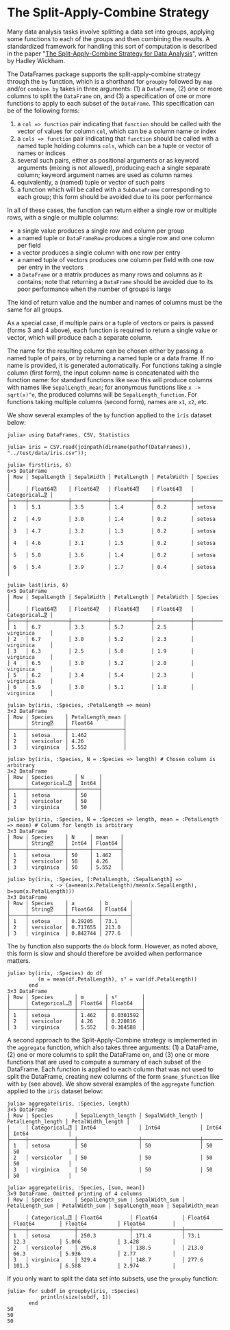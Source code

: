 # The Split-Apply-Combine Strategy

Many data analysis tasks involve splitting a data set into groups, applying some functions to each of the groups and then combining the results. A standardized framework for handling this sort of computation is described in the paper "[The Split-Apply-Combine Strategy for Data Analysis](http://www.jstatsoft.org/v40/i01)", written by Hadley Wickham.

The DataFrames package supports the split-apply-combine strategy through the `by` function, which is a shorthand for `groupby` followed by `map` and/or `combine`. `by` takes in three arguments: (1) a `DataFrame`, (2) one or more columns to split the `DataFrame` on, and (3) a specification of one or more functions to apply to each subset of the `DataFrame`. This specification can be of the following forms:
1. a `col => function` pair indicating that `function` should be called with the vector of values for column `col`, which can be a column name or index
2. a `cols => function` pair indicating that `function` should be called with a named tuple holding columns `cols`, which can be a tuple or vector of names or indices
3. several such pairs, either as positional arguments or as keyword arguments (mixing is not allowed), producing each a single separate column; keyword argument names are used as column names
4. equivalently, a (named) tuple or vector of such pairs
5. a function which will be called with a `SubDataFrame` corresponding to each group; this form should be avoided due to its poor performance

In all of these cases, the function can return either a single row or multiple rows, with a single or multiple columns:
- a single value produces a single row and column per group
- a named tuple or `DataFrameRow` produces a single row and one column per field
- a vector produces a single column with one row per entry
- a named tuple of vectors produces one column per field with one row per entry in the vectors
- a `DataFrame` or a matrix produces as many rows and columns as it contains; note that returning a `DataFrame` should be avoided due to its poor performance when the number of groups is large

The kind of return value and the number and names of columns must be the same for all groups.

As a special case, if multiple pairs or a tuple of vectors or pairs is passed (forms 3 and 4 above), each function is required to return a single value or vector, which will produce each a separate column.

The name for the resulting column can be chosen either by passing a named tuple of pairs, or by returning a named tuple or a data frame. If no name is provided, it is generated automatically. For functions taking a single column (first form), the input column name is concatenated with the function name: for standard functions like `mean` this will produce columns with names like `SepalLength_mean`; for anonymous functions like `x -> sqrt(x)^e`, the produced columns will be `SepalLength_function`. For functions taking multiple columns (second form), names are `x1`, `x2`, etc.

We show several examples of the `by` function applied to the `iris` dataset below:

```jldoctest sac
julia> using DataFrames, CSV, Statistics

julia> iris = CSV.read(joinpath(dirname(pathof(DataFrames)), "../test/data/iris.csv"));

julia> first(iris, 6)
6×5 DataFrame
│ Row │ SepalLength │ SepalWidth │ PetalLength │ PetalWidth │ Species       │
│     │ Float64⍰    │ Float64⍰   │ Float64⍰    │ Float64⍰   │ Categorical…⍰ │
├─────┼─────────────┼────────────┼─────────────┼────────────┼───────────────┤
│ 1   │ 5.1         │ 3.5        │ 1.4         │ 0.2        │ setosa        │
│ 2   │ 4.9         │ 3.0        │ 1.4         │ 0.2        │ setosa        │
│ 3   │ 4.7         │ 3.2        │ 1.3         │ 0.2        │ setosa        │
│ 4   │ 4.6         │ 3.1        │ 1.5         │ 0.2        │ setosa        │
│ 5   │ 5.0         │ 3.6        │ 1.4         │ 0.2        │ setosa        │
│ 6   │ 5.4         │ 3.9        │ 1.7         │ 0.4        │ setosa        │

julia> last(iris, 6)
6×5 DataFrame
│ Row │ SepalLength │ SepalWidth │ PetalLength │ PetalWidth │ Species       │
│     │ Float64⍰    │ Float64⍰   │ Float64⍰    │ Float64⍰   │ Categorical…⍰ │
├─────┼─────────────┼────────────┼─────────────┼────────────┼───────────────┤
│ 1   │ 6.7         │ 3.3        │ 5.7         │ 2.5        │ virginica     │
│ 2   │ 6.7         │ 3.0        │ 5.2         │ 2.3        │ virginica     │
│ 3   │ 6.3         │ 2.5        │ 5.0         │ 1.9        │ virginica     │
│ 4   │ 6.5         │ 3.0        │ 5.2         │ 2.0        │ virginica     │
│ 5   │ 6.2         │ 3.4        │ 5.4         │ 2.3        │ virginica     │
│ 6   │ 5.9         │ 3.0        │ 5.1         │ 1.8        │ virginica     │

julia> by(iris, :Species, :PetalLength => mean)
3×2 DataFrame
│ Row │ Species    │ PetalLength_mean │
│     │ String⍰    │ Float64          │
├─────┼────────────┼──────────────────┤
│ 1   │ setosa     │ 1.462            │
│ 2   │ versicolor │ 4.26             │
│ 3   │ virginica  │ 5.552            │

julia> by(iris, :Species, N = :Species => length) # Chosen column is arbitrary
3×2 DataFrame
│ Row │ Species       │ N     │
│     │ Categorical…⍰ │ Int64 │
├─────┼───────────────┼───────┤
│ 1   │ setosa        │ 50    │
│ 2   │ versicolor    │ 50    │
│ 3   │ virginica     │ 50    │

julia> by(iris, :Species, N = :Species => length, mean = :PetalLength => mean) # Column for length is arbitrary
3×3 DataFrame
│ Row │ Species    │ N     │ mean    │
│     │ String⍰    │ Int64 │ Float64 │
├─────┼────────────┼───────┼─────────┤
│ 1   │ setosa     │ 50    │ 1.462   │
│ 2   │ versicolor │ 50    │ 4.26    │
│ 3   │ virginica  │ 50    │ 5.552   │

julia> by(iris, :Species, [:PetalLength, :SepalLength] =>
              x -> (a=mean(x.PetalLength)/mean(x.SepalLength), b=sum(x.PetalLength)))
3×3 DataFrame
│ Row │ Species    │ a        │ b       │
│     │ String⍰    │ Float64  │ Float64 │
├─────┼────────────┼──────────┼─────────┤
│ 1   │ setosa     │ 0.29205  │ 73.1    │
│ 2   │ versicolor │ 0.717655 │ 213.0   │
│ 3   │ virginica  │ 0.842744 │ 277.6   │
```

The `by` function also supports the `do` block form. However, as noted above, this form is slow and should therefore be avoided when performance matters.

```jldoctest sac
julia> by(iris, :Species) do df
          (m = mean(df.PetalLength), s² = var(df.PetalLength))
       end
3×3 DataFrame
│ Row │ Species       │ m       │ s²        │
│     │ Categorical…⍰ │ Float64 │ Float64   │
├─────┼───────────────┼─────────┼───────────┤
│ 1   │ setosa        │ 1.462   │ 0.0301592 │
│ 2   │ versicolor    │ 4.26    │ 0.220816  │
│ 3   │ virginica     │ 5.552   │ 0.304588  │
```

A second approach to the Split-Apply-Combine strategy is implemented in the `aggregate` function, which also takes three arguments: (1) a DataFrame, (2) one or more columns to split the DataFrame on, and (3) one or more functions that are used to compute a summary of each subset of the DataFrame. Each function is applied to each column that was not used to split the DataFrame, creating new columns of the form `$name_$function` like with `by` (see above). We show several examples of the `aggregate` function applied to the `iris` dataset below:

```jldoctest sac
julia> aggregate(iris, :Species, length)
3×5 DataFrame
│ Row │ Species       │ SepalLength_length │ SepalWidth_length │ PetalLength_length │ PetalWidth_length │
│     │ Categorical…⍰ │ Int64              │ Int64             │ Int64              │ Int64             │
├─────┼───────────────┼────────────────────┼───────────────────┼────────────────────┼───────────────────┤
│ 1   │ setosa        │ 50                 │ 50                │ 50                 │ 50                │
│ 2   │ versicolor    │ 50                 │ 50                │ 50                 │ 50                │
│ 3   │ virginica     │ 50                 │ 50                │ 50                 │ 50                │

julia> aggregate(iris, :Species, [sum, mean])
3×9 DataFrame. Omitted printing of 4 columns
│ Row │ Species       │ SepalLength_sum │ SepalWidth_sum │ PetalLength_sum │ PetalWidth_sum │ SepalLength_mean │ SepalWidth_mean │
│     │ Categorical…⍰ │ Float64         │ Float64        │ Float64         │ Float64        │ Float64          │ Float64         │
├─────┼───────────────┼─────────────────┼────────────────┼─────────────────┼────────────────┼──────────────────┼─────────────────┤
│ 1   │ setosa        │ 250.3           │ 171.4          │ 73.1            │ 12.3           │ 5.006            │ 3.428           │
│ 2   │ versicolor    │ 296.8           │ 138.5          │ 213.0           │ 66.3           │ 5.936            │ 2.77            │
│ 3   │ virginica     │ 329.4           │ 148.7          │ 277.6           │ 101.3          │ 6.588            │ 2.974           │
```

If you only want to split the data set into subsets, use the `groupby` function:

```jldoctest sac
julia> for subdf in groupby(iris, :Species)
           println(size(subdf, 1))
       end
50
50
50
```

